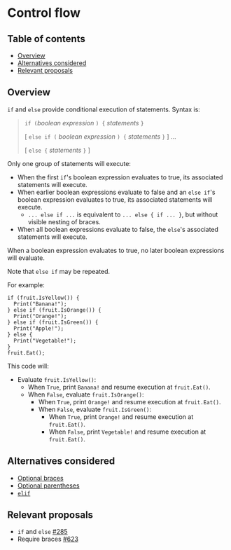 # Control flow

<!--
Part of the Carbon Language project, under the Apache License v2.0 with LLVM
Exceptions. See /LICENSE for license information.
SPDX-License-Identifier: Apache-2.0 WITH LLVM-exception
-->

<!-- toc -->

## Table of contents

-   [Overview](#overview)
-   [Alternatives considered](#alternatives-considered)
-   [Relevant proposals](#relevant-proposals)

<!-- tocstop -->

## Overview

`if` and `else` provide conditional execution of statements. Syntax is:

> `if (`_boolean expression_ `) {` _statements_ `}`
>
> [ `else if (` _boolean expression_ `) {` _statements_ `}` ] ...
>
> [ `else {` _statements_ `}` ]

Only one group of statements will execute:

-   When the first `if`'s boolean expression evaluates to true, its associated
    statements will execute.
-   When earlier boolean expressions evaluate to false and an `else if`'s
    boolean expression evaluates to true, its associated statements will
    execute.
    -   `... else if ...` is equivalent to `... else { if ... }`, but without
        visible nesting of braces.
-   When all boolean expressions evaluate to false, the `else`'s associated
    statements will execute.

When a boolean expression evaluates to true, no later boolean expressions will
evaluate.

Note that `else if` may be repeated.

For example:

```carbon
if (fruit.IsYellow()) {
  Print("Banana!");
} else if (fruit.IsOrange()) {
  Print("Orange!");
} else if (fruit.IsGreen()) {
  Print("Apple!");
} else {
  Print("Vegetable!");
}
fruit.Eat();
```

This code will:

-   Evaluate `fruit.IsYellow()`:
    -   When `True`, print `Banana!` and resume execution at `fruit.Eat()`.
    -   When `False`, evaluate `fruit.IsOrange()`:
        -   When `True`, print `Orange!` and resume execution at `fruit.Eat()`.
        -   When `False`, evaluate `fruit.IsGreen()`:
            -   When `True`, print `Orange!` and resume execution at
                `fruit.Eat()`.
            -   When `False`, print `Vegetable!` and resume execution at
                `fruit.Eat()`.

## Alternatives considered

-   [Optional braces](/proposals/p0623.md#optional-braces)
-   [Optional parentheses](/proposals/p0623.md#optional-parentheses)
-   [`elif`](/proposals/p0623.md#elif)

## Relevant proposals

-   `if` and `else`
    [#285](https://github.com/carbon-language/carbon-lang/pull/285)
-   Require braces
    [#623](https://github.com/carbon-language/carbon-lang/pull/623)
